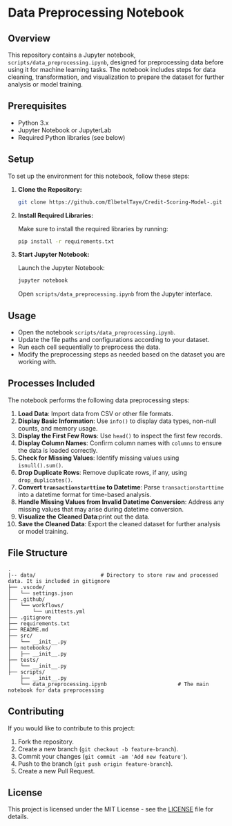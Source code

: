 # Data Preprocessing Notebook

## Overview

This repository contains a Jupyter notebook, `scripts/data_preprocessing.ipynb`, designed for preprocessing data before using it for machine learning tasks. The notebook includes steps for data cleaning, transformation, and visualization to prepare the dataset for further analysis or model training.

## Prerequisites

- Python 3.x
- Jupyter Notebook or JupyterLab
- Required Python libraries (see below)

## Setup

To set up the environment for this notebook, follow these steps:

1. **Clone the Repository:**
   ```bash
   git clone https://github.com/ElbetelTaye/Credit-Scoring-Model-.git
   ```

2. **Install Required Libraries:**

   Make sure to install the required libraries by running:
   ```bash
   pip install -r requirements.txt
   ```

3. **Start Jupyter Notebook:**

   Launch the Jupyter Notebook:
   ```bash
   jupyter notebook
   ```

   Open `scripts/data_preprocessing.ipynb` from the Jupyter interface.

## Usage

- Open the notebook `scripts/data_preprocessing.ipynb`.
- Update the file paths and configurations according to your dataset.
- Run each cell sequentially to preprocess the data.
- Modify the preprocessing steps as needed based on the dataset you are working with.

## Processes Included

The notebook performs the following data preprocessing steps:

1. **Load Data**: Import data from CSV or other file formats.
2. **Display Basic Information**: Use `info()` to display data types, non-null counts, and memory usage.
3. **Display the First Few Rows**: Use `head()` to inspect the first few records.
4. **Display Column Names**: Confirm column names with `columns` to ensure the data is loaded correctly.
5. **Check for Missing Values**: Identify missing values using `isnull().sum()`.
6. **Drop Duplicate Rows**: Remove duplicate rows, if any, using `drop_duplicates()`.
7. **Convert `transactionstarttime` to Datetime**: Parse `transactionstarttime` into a datetime format for time-based analysis.
8. **Handle Missing Values from Invalid Datetime Conversion**: Address any missing values that may arise during datetime conversion.
9. **Visualize the Cleaned Data**:print out the data.
10. **Save the Cleaned Data**: Export the cleaned dataset for further analysis or model training.

## File Structure

```
.
|-- data/                     # Directory to store raw and processed data. It is included in gitignore
├── .vscode/
│   └── settings.json
├── .github/
│   └── workflows/
│       └── unittests.yml
├── .gitignore
├── requirements.txt
├── README.md
├── src/
│   └── __init__.py
├── notebooks/
│   ├── __init__.py
├── tests/
│   └── __init__.py
├── scripts/
    ├── __init__.py
    └── data_preprocessing.ipynb                       # The main notebook for data preprocessing

```
## Contributing

If you would like to contribute to this project:

1. Fork the repository.
2. Create a new branch (`git checkout -b feature-branch`).
3. Commit your changes (`git commit -am 'Add new feature'`).
4. Push to the branch (`git push origin feature-branch`).
5. Create a new Pull Request.

## License

This project is licensed under the MIT License - see the [LICENSE](LICENSE) file for details.